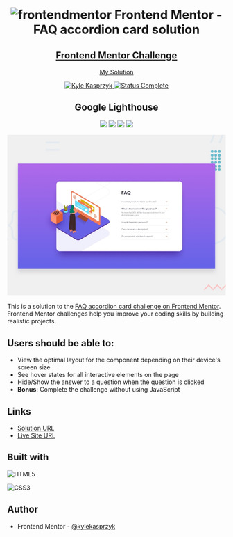 <div align="center">
  <h1>
    <img src="https://www.frontendmentor.io/static/images/logo-mobile.svg" alt="frontendmentor"> Frontend Mentor - FAQ accordion card solution
  </h1>
  <h2>
    <a href="https://www.frontendmentor.io/challenges/faq-accordion-card-XlyjD0Oam"><strong>Frontend Mentor Challenge</strong></a>
  </h2>
  <p>
    <a href="https://kylekasprzyk.github.io/Frontend-Mentor-FAQ-accordion-card/">My Solution</a>
  </p>
</div>

<!-- bagdes -->
<div align="center">
  <!-- profile -->
  <a href="https://www.frontendmentor.io/profile/kylekasprzyk">
    <img src="https://img.shields.io/badge/Profile-Kyle%20Kasprzyk-blue" alt="Kyle Kasprzyk">
  </a>
  <!-- status -->
  <a href="#">
    <img src="https://img.shields.io/badge/Status-Complete-brightgreen" alt="Status Complete">
  </a>
  
  ## Google Lighthouse
  ![](https://img.shields.io/badge/Performance-85%25-brightgreen)
  ![](https://img.shields.io/badge/Accessibility-100%25-brightgreen)
  ![](https://img.shields.io/badge/Best%20Practices-100%25-brightgreen)
  ![](https://img.shields.io/badge/SEO-100%25-brightgreen)
</div>

![](./assets//design/desktop-preview.jpg)

This is a solution to the [FAQ accordion card challenge on Frontend Mentor](https://www.frontendmentor.io/challenges/faq-accordion-card-XlyjD0Oam). Frontend Mentor challenges help you improve your coding skills by building realistic projects. 

## Users should be able to:

- View the optimal layout for the component depending on their device's screen size
- See hover states for all interactive elements on the page
- Hide/Show the answer to a question when the question is clicked
- **Bonus**: Complete the challenge without using JavaScript

## Links

- [Solution URL](#)
- [Live Site URL](https://kylekasprzyk.github.io/Frontend-Mentor-FAQ-accordion-card/)

## Built with

![HTML5](https://img.shields.io/badge/html5-%23E34F26.svg?style=plastic&logo=html5&logoColor=white)

![CSS3](https://img.shields.io/badge/css3-%231572B6.svg?style=plastic&logo=css3&logoColor=white)

## Author

- Frontend Mentor - [@kylekasprzyk](https://www.frontendmentor.io/profile/kylekasprzyk)
